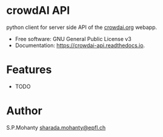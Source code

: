 # crowdAI API
python client for server side API of the [crowdai.org](https://www.crowdai.org) webapp.

* Free software: GNU General Public License v3
* Documentation: https://crowdai-api.readthedocs.io.


# Features
* TODO

# Author
S.P.Mohanty <sharada.mohanty@epfl.ch>
